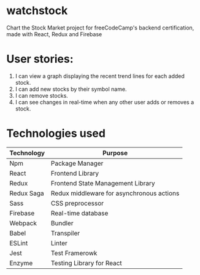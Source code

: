 # watchstock
Chart the Stock Market project for freeCodeCamp's backend certification, made with React, Redux and Firebase

# User stories: 
  1. I can view a graph displaying the recent trend lines for each added stock.
  2. I can add new stocks by their symbol name.
  3. I can remove stocks.
  4. I can see changes in real-time when any other user adds or removes a stock.

# Technologies used

Technology | Purpose 
--- | --- 
Npm | Package Manager
React | Frontend Library
Redux | Frontend State Management Library
Redux Saga | Redux middleware for asynchronous actions
Sass | CSS preprocessor
Firebase | Real-time database
Webpack | Bundler
Babel | Transpiler
ESLint | Linter
Jest | Test Framerowk
Enzyme | Testing Library for React


